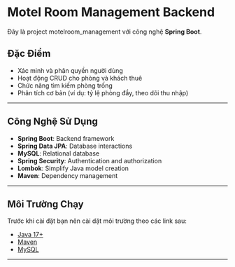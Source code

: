 # Motel Room Management Backend

Đây là project motelroom_management với công nghệ **Spring Boot**.

## Đặc Điểm

- Xác minh và phân quyền người dùng
- Hoạt động CRUD cho phòng và khách thuê
- Chức năng tìm kiếm phòng trống
- Phân tích cơ bản (ví dụ: tỷ lệ phòng đầy, theo dõi thu nhập)

---

## Công Nghệ Sử Dụng

- **Spring Boot**: Backend framework
- **Spring Data JPA**: Database interactions
- **MySQL**: Relational database
- **Spring Security**: Authentication and authorization
- **Lombok**: Simplify Java model creation
- **Maven**: Dependency management

---

## Môi Trường Chạy

Trước khi cài đặt bạn nên cài dặt môi trường theo các link sau:

- [Java 17+](https://www.oracle.com/java/technologies/javase-jdk17-downloads.html)
- [Maven](https://maven.apache.org/download.cgi)
- [MySQL](https://www.mysql.com/downloads/)

---
